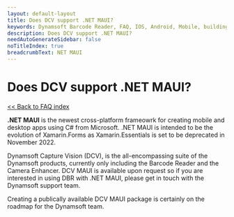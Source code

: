 ```yaml
---
layout: default-layout
title: Does DCV support .NET MAUI?
keywords: Dynamsoft Barcode Reader, FAQ, IOS, Android, Mobile, building error, archetecture, arm64
description: Does DCV support .NET MAUI?
needAutoGenerateSidebar: false
noTitleIndex: true
breadcrumbText: NET MAUI
---
```


# Does DCV support .NET MAUI?

[<< Back to FAQ index](index.md)

**.NET MAUI** is the newest cross-platform frameowrk for creating mobile and desktop apps using C# from Microsoft. .NET MAUI is intended to be the evolution of Xamarin.Forms as Xamarin.Essentials is set to be deprecated in November 2022.

Dynamsoft Capture Vision (DCV), is the all-encompassing suite of the Dynamsoft products, currently only including the Barcode Reader and the Camera Enhancer. DCV MAUI is available upon request so if you are interested in using DBR with .NET MAUI, please get in touch with the Dynamsoft support team. 

Creating a publically available DCV MAUI package is certainly on the roadmap for the Dynamsoft team.